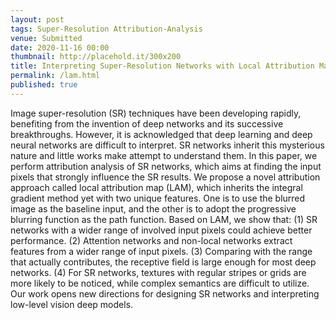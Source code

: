```yaml
---
layout: post
tags: Super-Resolution Attribution-Analysis
venue: Submitted
date: 2020-11-16 00:00
thumbnail: http://placehold.it/300x200
title: Interpreting Super-Resolution Networks with Local Attribution Maps
permalink: /lam.html
published: true
---
```


Image super-resolution (SR) techniques have been developing rapidly, benefiting from the invention of deep networks and its successive breakthroughs. However, it is acknowledged that deep learning and deep neural networks are difficult to interpret. SR networks inherit this mysterious nature and little works make attempt to understand them. In this paper, we perform attribution analysis of SR networks, which aims at finding the input pixels that strongly influence the SR results. We propose a novel attribution approach called local attribution map (LAM), which inherits the integral gradient method yet with two unique features. One is to use the blurred image as the baseline input, and the other is to adopt the progressive blurring function as the path function. Based on LAM, we show that: (1) SR networks with a wider range of involved input pixels could achieve better performance. (2) Attention networks and non-local networks extract features from a wider range of input pixels. (3) Comparing with the range that actually contributes, the receptive field is large enough for most deep networks. (4) For SR networks, textures with regular stripes or grids are more likely to be noticed, while complex semantics are difficult to utilize. Our work opens new directions for designing SR networks and interpreting low-level vision deep models.

<!--more-->


